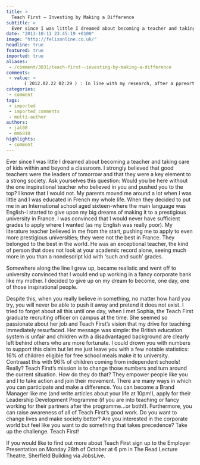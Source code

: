 ```yaml
---
title: >
  Teach First – Investing by Making a Difference
subtitle: >
  Ever since I was little I dreamed about becoming a teacher and taking care of kids within and beyond a classroom. I strongly believed that good teachers were the leaders of tomorrow and that they were a key element to a strong society...
date: "2013-10-11 23:45:19 +0100"
image: "http://felixonline.co.uk/"
headline: true
featured: true
imported: true
aliases:
 - /comment/3831/teach-first--investing-by-making-a-difference
comments:
 - value: >
     　( 2012.02.22 02:29 ) : In line with my research, after a ppreorty foreclosure home is bought at a bidding, it is common for that borrower in order to still have the remaining unpaid debt on the mortgage. There are many loan companies who seek to have all charges and liens paid back by the subsequent buyer. On the other hand, depending on selected programs, rules, and state laws and regulations there may be some loans that are not easily resolved through the transfer of loans. Therefore, the obligation still lies on the debtor that has obtained his or her ppreorty in foreclosure. Thank you sharing your thinking on this website.,　( 2012.02.21 19:09 ) : Good post. I learn something more <a href="http://tpzhedgn.com">cheaglnling</a> on totally different blogs everyday. It should at all times be stimulating to learn content from other writers and follow somewhat one thing from their store. I’d want to make use of some with the content material on my weblog whether or not you don’t mind. Natually I’l
categories:
 - comment
tags:
 - imported
 - imported_comments
 - multi-author
authors:
 - jal08
 - mm6810
highlights:
 - comment
---
```


Ever since I was little I dreamed about becoming a teacher and taking care of kids within and beyond a classroom. I strongly believed that good teachers were the leaders of tomorrow and that they were a key element to a strong society. Ask yourselves this question: Would you be here without the one inspirational teacher who believed in you and pushed you to the top? I know that I would not. My parents moved me around a lot when I was little and I was educated in French my whole life. When they decided to put me in an International school aged sixteen-where the main language was English-I started to give upon my big dreams of making it to a prestigious university in France. I was convinced that I would never have sufficient grades to apply where I wanted (as my English was really poor). My literature teacher believed in me from the start, pushing me to apply to even more prestigious universities; they were not the best in France. They belonged to the best in the world. He was an exceptional teacher, the kind of person that does not look at your academic record alone, seeing much more in you than a nondescript kid with ‘such and such’ grades.

Somewhere along the line I grew up, became realistic and went off to university convinced that I would end up working in a fancy corporate bank like my mother. I decided to give up on my dream to become, one day, one of those inspirational people.

Despite this, when you really believe in something, no matter how hard you try, you will never be able to push it away and pretend it does not exist. I tried to forget about all this until one day, when I met Sophia, the Teach First graduate recruiting officer on campus at the time. She seemed so passionate about her job and Teach First’s vision that my drive for teaching immediately resurfaced. Her message was simple: the British education system is unfair and children with a disadvantaged background are clearly left behind others who are more fortunate. I could drown you with numbers to support this claim but let me just leave you with a few notable statistics: 16% of children eligible for free school meals make it to university. Contraast this with 96% of children coming from independent schools! Really? Teach First’s mission is to change those numbers and turn around the current situation. How do they do that? They empower people like you and I to take action and join their movement. There are many ways in which you can participate and make a difference. You can become a Brand Manager like me (and write articles about your life at 10pm!), apply for their Leadership Development Programme (if you are into teaching or fancy working for their partners after the programme...or both!). Furthermore, you can raise awareness of all of Teach First’s good work. Do you want to change lives and make society better? Are you interested in the corporate world but feel like you want to do something that takes precedence?
 Take up the challenge. Teach First!

If you would like to find out more about Teach First sign up to the Employer Presentation on Monday 28th of October at 6 pm in The Read Lecture Theatre, Sherfield Building via JobsLive.
